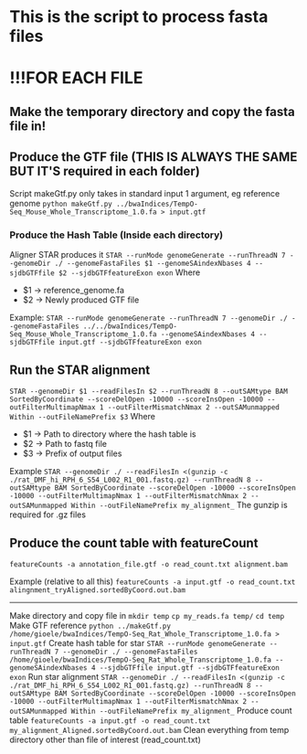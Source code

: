 # This is the script to process fasta files

# !!!FOR EACH FILE

## Make the temporary directory and copy the fasta file in!

## Produce the GTF file (THIS IS ALWAYS THE SAME BUT IT'S required in each folder)
Script makeGtf.py only takes in standard input 1 argument, eg reference genome
`python makeGtf.py ../bwaIndices/TempO-Seq_Mouse_Whole_Transcriptome_1.0.fa > input.gtf`

### Produce the Hash Table (Inside each directory)
Aligner STAR produces it
`STAR --runMode genomeGenerate --runThreadN 7 --genomeDir ./ --genomeFastaFiles $1 --genomeSAindexNbases 4 --sjdbGTFfile $2 --sjdbGTFfeatureExon exon`
Where
- $1 -> reference_genome.fa
- $2 -> Newly produced GTF file


Example:
`STAR --runMode genomeGenerate --runThreadN 7 --genomeDir ./ --genomeFastaFiles ../../bwaIndices/TempO-Seq_Mouse_Whole_Transcriptome_1.0.fa --genomeSAindexNbases 4 --sjdbGTFfile input.gtf --sjdbGTFfeatureExon exon`



## Run the STAR alignment
`STAR --genomeDir $1 --readFilesIn $2 --runThreadN 8 --outSAMtype BAM SortedByCoordinate --scoreDelOpen -10000 --scoreInsOpen -10000 --outFilterMultimapNmax 1 --outFilterMismatchNmax 2 --outSAMunmapped Within --outFileNamePrefix $3`
Where 
- $1 -> Path to directory where the hash table is 
- $2 -> Path to fastq file
- $3 -> Prefix of output files

Example
`STAR --genomeDir ./ --readFilesIn <(gunzip -c ./rat_DMF_hi_RPH_6_S54_L002_R1_001.fastq.gz) --runThreadN 8 --outSAMtype BAM SortedByCoordinate --scoreDelOpen -10000 --scoreInsOpen -10000 --outFilterMultimapNmax 1 --outFilterMismatchNmax 2 --outSAMunmapped Within --outFileNamePrefix my_alignment_`
The gunzip is required for .gz files


## Produce the count table with featureCount
`featureCounts -a annotation_file.gtf -o read_count.txt alignment.bam`

Example (relative to all this)
`featureCounts -a input.gtf -o read_count.txt alingnment_tryAligned.sortedByCoord.out.bam`





































-------- 
Make directory and copy file in
`mkdir temp`
`cp my_reads.fa temp/`
`cd temp`
Make GTF reference
`python ../makeGtf.py /home/gioele/bwaIndices/TempO-Seq_Rat_Whole_Transcriptome_1.0.fa > input.gtf`
Create hash table for star
`STAR --runMode genomeGenerate --runThreadN 7 --genomeDir ./ --genomeFastaFiles /home/gioele/bwaIndices/TempO-Seq_Rat_Whole_Transcriptome_1.0.fa --genomeSAindexNbases 4 --sjdbGTFfile input.gtf --sjdbGTFfeatureExon exon`
Run star alignment 
`STAR --genomeDir ./ --readFilesIn <(gunzip -c ./rat_DMF_hi_RPH_6_S54_L002_R1_001.fastq.gz) --runThreadN 8 --outSAMtype BAM SortedByCoordinate --scoreDelOpen -10000 --scoreInsOpen -10000 --outFilterMultimapNmax 1 --outFilterMismatchNmax 2 --outSAMunmapped Within --outFileNamePrefix my_alignment_`
Produce count table 
`featureCounts -a input.gtf -o read_count.txt my_alignment_Aligned.sortedByCoord.out.bam`
Clean everything from temp directory other than file of interest (read_count.txt)

